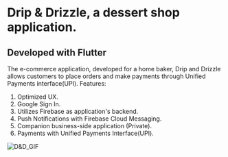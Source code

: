 # Drip & Drizzle, a dessert shop application.
## Developed with Flutter
 
The e-commerce application, developed for a home baker, Drip and Drizzle allows customers to place orders and make payments through Unified Payments interface(UPI). 
Features:
1. Optimized UX.
2. Google Sign In.
3. Utilizes Firebase as application's backend.
4. Push Notifications with Firebase Cloud Messaging.
5. Companion business-side application (Private). 
6. Payments with Unified Payments Interface(UPI).


![D&D_GIF](app.gif)
